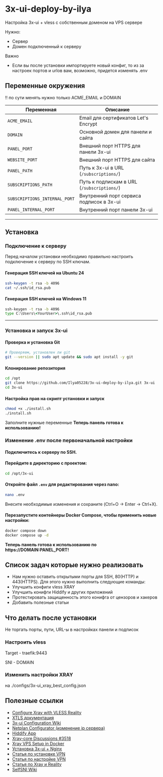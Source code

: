 # 3x-ui-deploy-by-ilya

Настройка 3x-ui + vless с собственным доменом на VPS сервере

Нужно:
- Сервер
- Домен подключенный к серверу

Важно
- Если вы после установки импортируете новый конфиг, то из за настроек портов и urlов вам, возможно, придется изменять .env

## Переменные окружения
!! по сути менять нужно только ACME_EMAIL и DOMAIN

| Переменная                   | Описание |
|-------------------------------|----------|
| `ACME_EMAIL`                  | Email для сертификатов Let's Encrypt |
| `DOMAIN`                      | Основной домен для панели и сайта |
| `PANEL_PORT`                  | Внешний порт HTTPS для панели 3x-ui |
| `WEBSITE_PORT`                | Внешний порт HTTPS для сайта |
| `PANEL_PATH`                  | Путь к 3x-ui в URL (`/subscriptions/`) |
| `SUBSCRIPTIONS_PATH`          | Путь к подпискам в URL (`/subscriptions/`) |
| `SUBSCRIPTIONS_INTERNAL_PORT` | Внутренний порт сервиса подписок в 3x-ui |
| `PANEL_INTERNAL_PORT`         | Внутренний порт панели 3x-ui |

---

## Установка

### Подключение к серверу

Перед началом установки необходимо правильно настроить подключение к серверу по SSH ключам.

#### Генерация SSH ключей на Ubuntu 24
```bash
ssh-keygen -t rsa -b 4096
cat ~/.ssh/id_rsa.pub
````

#### Генерация SSH ключей на Windows 11

```cmd
ssh-keygen -t rsa -b 4096
type C:\Users\<YourUser>\.ssh\id_rsa.pub
```

---

### Установка и запуск 3x-ui

#### Проверка и установка Git

```bash
# Проверяем, установлен ли git
git --version || sudo apt update && sudo apt install -y git
```

#### Клонирование репозитория

```bash
cd /opt
git clone https://github.com/Ilya05228/3x-ui-deploy-by-ilya.git 3x-ui
cd 3x-ui
```


#### Настройка прав на скрипт установки и запуск

```bash
chmod +x ./install.sh
./install.sh
```
Заполните нужные переменные
**Теперь панель готова к использованию!**

### Изменение .env после первоначальной настройки

#### Подключитесь к серверу по SSH.

#### Перейдите в директорию с проектом:

```bash
cd /opt/3x-ui
```

#### Откройте файл `.env` для редактирования через nano:

```bash
nano .env
```
Внесите необходимые изменения и сохраните (Ctrl+O → Enter → Ctrl+X).

#### Перезапустите контейнеры Docker Compose, чтобы применить новые настройки:

```bash
docker compose down
docker compose up -d
```
**Теперь панель готова к использованию по https://DOMAIN:PANEL_PORT!**

## Список задач которые нужно реализовать
- Нам нужно оставить открытыми порты для SSH, 80(HTTP) и 443(HTTPS). Для этого нужно выполнить следующие команды:
- Улучшить конфиги vless XRAY
- Улучшить конифги Hiddify и других приложений
- Протестировать защищенность этого конифга от цензоров и хакеров
- Добавить полезные статьи

## Что делать после установки
Не торгать порты, пути, URL-ы в настройках панели и подписок
### Настроить  vless
Target - traefik:9443

SNI - DOMAIN
### Изменить настройки XRAY
на ./configs/3x-ui_xray_best_config.json


## Полезные ссылки

- [Configure Xray with VLESS Reality](https://github.com/EmptyLibra/Configure-Xray-with-VLESS-Reality-on-VPS-server)
- [XTLS документация](https://xtls.github.io/en/)
- [3x-ui Configuration Wiki](https://github.com/MHSanaei/3x-ui/wiki/Configuration)
- [Netplan Configurator (изменение ip сервера)](https://github.com/openlicence/netplan_configurator.sh)
- [Hiddify App](https://github.com/hiddify/hiddify-app)
- [Xray-core Discussions #3518](https://github.com/XTLS/Xray-core/discussions/3518)
- [Xray VPS Setup in Docker](https://github.com/Akiyamov/xray-vps-setup/blob/main/install_in_docker.md)
- [Установка 3x-ui + Nginx](https://habr.com/ru/articles/902580/)
- [Статья по установке VPN](https://habr.com/ru/articles/799751/)
- [Статья по настройке VPN](https://habr.com/ru/articles/770400/)
- [Статья по Xray и Reality](https://habr.com/ru/articles/885276/)
- [SelfSNI Wiki](https://wiki.yukikras.net/ru/selfsni)
